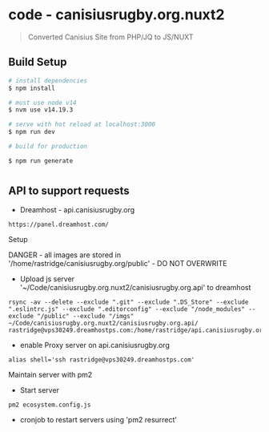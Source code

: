 # code - canisiusrugby.org.nuxt2

> Converted Canisius Site from PHP/JQ to JS/NUXT

## Build Setup

```bash
# install dependencies
$ npm install

# must use node v14
$ nvm use v14.19.3

# serve with hot reload at localhost:3000
$ npm run dev

# build for production

$ npm run generate
```

#

## API to support requests

- Dreamhost - api.canisiusrugby.org

```
https://panel.dreamhost.com/
```

Setup

DANGER - all images are stored in '/home/rastridge/canisiusrugby.org/public' - DO NOT OVERWRITE

- Upload js server '~/Code/canisiusrugby.org.nuxt2/canisiusrugby.org.api' to dreamhost

```
rsync -av --delete --exclude ".git" --exclude ".DS_Store" --exclude ".eslintrc.js" --exclude ".editorconfig" --exclude "/node_modules" --exclude "/public" --exclude "/imgs" ~/Code/canisiusrugby.org.nuxt2/canisiusrugby.org.api/ rastridge@vps30249.dreamhostps.com:/home/rastridge/api.canisiusrugby.org/

```

- enable Proxy server on api.canisiusrugby.org

```
alias shell='ssh rastridge@vps30249.dreamhostps.com'
```

Maintain server with pm2

- Start server

```
pm2 ecosystem.config.js
```

- cronjob to restart servers using 'pm2 resurrect'
